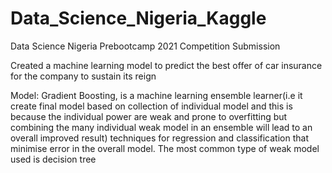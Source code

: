 # Data_Science_Nigeria_Kaggle
Data Science Nigeria Prebootcamp 2021 Competition Submission

Created a machine learning model to  predict the best offer of car insurance for the company to sustain its reign

Model: Gradient Boosting, is a machine learning ensemble learner(i.e it create final model based on collection of individual model and this is because the individual power are weak and prone to overfitting but combining the many individual weak model in an ensemble will lead to an overall improved result) techniques for regression and classification that minimise error in the overall model. The most common type of weak model used is decision tree
